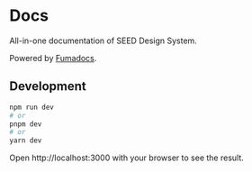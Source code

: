 # Docs

All-in-one documentation of SEED Design System.

Powered by [Fumadocs](https://github.com/fuma-nama/fumadocs).

## Development

```bash
npm run dev
# or
pnpm dev
# or
yarn dev
```

Open http://localhost:3000 with your browser to see the result.
